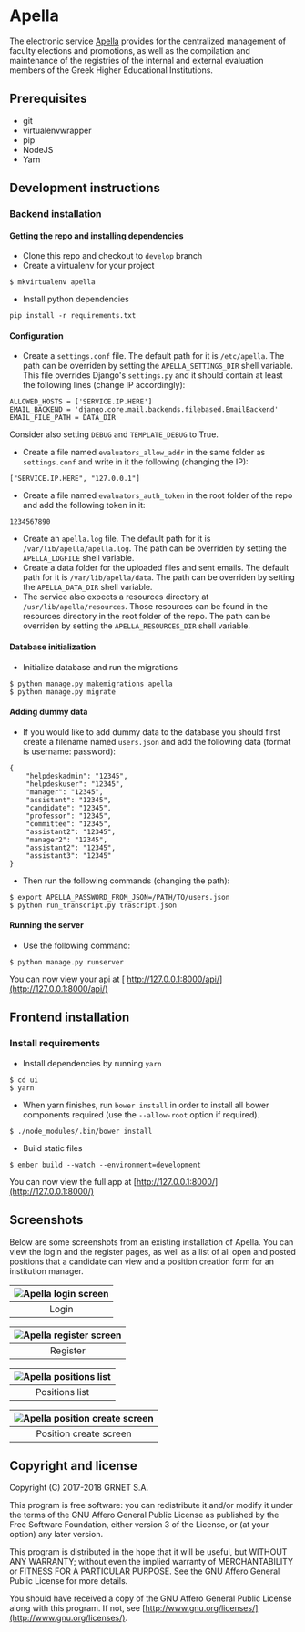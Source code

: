 # Apella

The electronic service [Apella](https://service-apella.grnet.gr/apella/ui/) provides for the centralized management of faculty elections and promotions, as well as the compilation and maintenance of the registries of the internal and external evaluation members of the Greek Higher Educational Institutions.

## Prerequisites

* git
* virtualenvwrapper
* pip
* NodeJS
* Yarn


## Development instructions

### Backend installation

#### Getting the repo and installing dependencies

* Clone this repo and checkout to `develop` branch
* Create a virtualenv for your project
```
$ mkvirtualenv apella
```
* Install python dependencies
```
pip install -r requirements.txt
```

#### Configuration

* Create a `settings.conf` file. The default path for it is `/etc/apella`. The path can be overriden by setting the `APELLA_SETTINGS_DIR` shell variable. This file overrides Django's `settings.py` and it should contain at least the following lines (change IP accordingly):
```
ALLOWED_HOSTS = ['SERVICE.IP.HERE']
EMAIL_BACKEND = 'django.core.mail.backends.filebased.EmailBackend'
EMAIL_FILE_PATH = DATA_DIR
```
Consider also setting `DEBUG` and `TEMPLATE_DEBUG` to True.

* Create a file named `evaluators_allow_addr` in the same folder as `settings.conf` and write in it the following (changing the IP):
```
["SERVICE.IP.HERE", "127.0.0.1"]
```
* Create a file named `evaluators_auth_token` in the root folder of the repo and add the following token in it:
```
1234567890
```
* Create an `apella.log` file. The default path for it is `/var/lib/apella/apella.log`. The path can be overriden by setting the `APELLA_LOGFILE` shell variable.
* Create a data folder for the uploaded files and sent emails. The default path for it is `/var/lib/apella/data`. The path can be overriden by setting the `APELLA_DATA_DIR` shell variable.
* The service also expects a resources directory at `/usr/lib/apella/resources`. Those resources can be found in the resources directory in the root folder of the repo. The path can be overriden by setting the `APELLA_RESOURCES_DIR` shell variable.

#### Database initialization

* Initialize database and run the migrations
```
$ python manage.py makemigrations apella
$ python manage.py migrate
```

#### Adding dummy data

* If you would like to add dummy data to the database you should first create a filename named `users.json` and add the following data (format is username: password):
```
{
    "helpdeskadmin": "12345",
    "helpdeskuser": "12345",
    "manager": "12345",
    "assistant": "12345",
    "candidate": "12345",
    "professor": "12345",
    "committee": "12345",
    "assistant2": "12345",
    "manager2": "12345",
    "assistant2": "12345",
    "assistant3": "12345"
}
```
* Then run the following commands (changing the path):
```
$ export APELLA_PASSWORD_FROM_JSON=/PATH/TO/users.json
$ python run_transcript.py trascript.json
```

#### Running the server

* Use the following command:
```
$ python manage.py runserver
```
You can now view your api at [ http://127.0.0.1:8000/api/](http://127.0.0.1:8000/api/)


## Frontend installation

### Install requirements

* Install dependencies by running `yarn`
```
$ cd ui
$ yarn
```
* When yarn finishes, run `bower install` in order to install all bower components required (use the `--allow-root` option if required).
```
$ ./node_modules/.bin/bower install
```

* Build static files
```
$ ember build --watch --environment=development
```

You can now view the full app at [http://127.0.0.1:8000/](http://127.0.0.1:8000/)


## Screenshots

Below are some screenshots from an existing installation of Apella.
You can view the login and the register pages, as well as a list of all open and posted positions that a candidate can view and a position creation form for an institution manager.

| ![Apella login screen](images/apella_login.png) |
|:--:|
| Login |

| ![Apella register screen](images/apella_register.png) |
|:--:|
| Register |

| ![Apella positions list](images/apella_positions_list.png) |
|:--:|
| Positions list |

| ![Apella position create screen](images/apella_position_create.png) |
|:--:|
| Position create screen |



## Copyright and license


Copyright (C) 2017-2018 GRNET S.A.

This program is free software: you can redistribute it and/or modify
it under the terms of the GNU Affero General Public License as
published by the Free Software Foundation, either version 3 of the
License, or (at your option) any later version.

This program is distributed in the hope that it will be useful,
but WITHOUT ANY WARRANTY; without even the implied warranty of
MERCHANTABILITY or FITNESS FOR A PARTICULAR PURPOSE.  See the
GNU Affero General Public License for more details.

You should have received a copy of the GNU Affero General Public License
along with this program.  If not, see [http://www.gnu.org/licenses/](http://www.gnu.org/licenses/).
